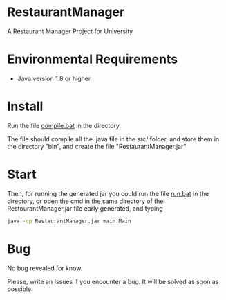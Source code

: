 # RestaurantManager
A Restaurant Manager Project for University

# Environmental Requirements

* Java version 1.8 or higher

# Install

Run the file [compile.bat](https://github.com/SDiCesare/RestaurantManager/blob/master/compile.bat) in the directory.

The file should compile all the .java file in the src/ folder, and store them in the directory "bin", and create the file "RestaurantManager.jar"

# Start
Then, for running the generated jar you could run the file [run.bat](https://github.com/SDiCesare/RestaurantManager/blob/master/run.bat) in the directory, or open the cmd in the same directory of the RestourantManager.jar file early generated, and typing
```bash
java -cp RestaurantManager.jar main.Main
```

# Bug

No bug revealed for know.

Please, write an Issues if you encounter a bug. It will be solved as soon as possible.
